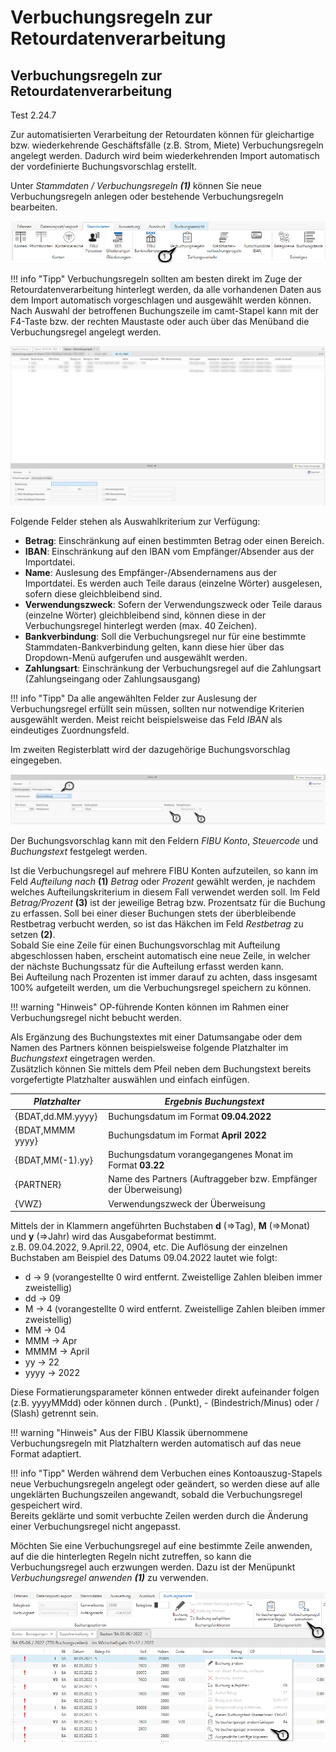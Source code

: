 # Verbuchungsregeln zur Retourdatenverarbeitung

## Verbuchungsregeln zur Retourdatenverarbeitung


Test 2.24.7

Zur automatisierten Verarbeitung der Retourdaten können für gleichartige bzw. wiederkehrende Geschäftsfälle (z.B. Strom, Miete) Verbuchungsregeln angelegt werden. Dadurch wird beim wiederkehrenden Import automatisch der vordefinierte Buchungsvorschlag erstellt.

Unter *Stammdaten / Verbuchungsregeln* ***(1)*** können Sie neue Verbuchungsregeln anlegen oder bestehende Verbuchungsregeln bearbeiten.


![Stammdaten](img/image5.png)

!!! info "Tipp"
    Verbuchungsregeln sollten am besten direkt im Zuge der Retourdatenverarbeitung hinterlegt werden, da alle vorhandenen Daten aus dem Import automatisch vorgeschlagen und ausgewählt werden können. Nach Auswahl der betroffenen Buchungszeile im camt-Stapel kann mit der F4-Taste bzw. der rechten Maustaste oder auch über das Menüband die Verbuchungsregel angelegt werden.



![Image](<img/NeuesElement149.png>)


Folgende Felder stehen als Auswahlkriterium zur Verfügung:

* **Betrag**: Einschränkung auf einen bestimmten Betrag oder einen Bereich.
* **IBAN**: Einschränkung auf den IBAN vom Empfänger/Absender aus der Importdatei.
* **Name**: Auslesung des Empfänger-/Absendernamens aus der Importdatei. Es werden auch Teile daraus (einzelne Wörter) ausgelesen, sofern diese gleichbleibend sind.
* **Verwendungszweck**: Sofern der Verwendungszweck oder Teile daraus (einzelne Wörter) gleichbleibend sind, können diese in der Verbuchungsregel hinterlegt werden (max. 40 Zeichen).
* **Bankverbindung**: Soll die Verbuchungsregel nur für eine bestimmte Stammdaten-Bankverbindung gelten, kann diese hier über das Dropdown-Menü aufgerufen und ausgewählt werden.
* **Zahlungsart**: Einschränkung der Verbuchungsregel auf die Zahlungsart (Zahlungseingang oder Zahlungsausgang)


!!! info "Tipp"
    Da alle angewählten Felder zur Auslesung der Verbuchungsregel erfüllt sein müssen, sollten nur notwendige Kriterien ausgewählt werden. Meist reicht beispielsweise das Feld *IBAN* als eindeutiges Zuordnungsfeld.


Im zweiten Registerblatt wird der dazugehörige Buchungsvorschlag eingegeben.


![Image](<img/NeuesElement148.png>)

Der Buchungsvorschlag kann mit den Feldern *FIBU Konto*, *Steuercode* und *Buchungstext* festgelegt werden.

Ist die Verbuchungsregel auf mehrere FIBU Konten aufzuteilen, so kann im Feld *Aufteilung nach* **(1)** *Betrag* oder *Prozent* gewählt werden, je nachdem welches Aufteilungskriterium in diesem Fall verwendet werden soll. Im Feld *Betrag/Prozent* **(3)** ist der jeweilige Betrag bzw. Prozentsatz für die Buchung zu erfassen. Soll bei einer dieser Buchungen stets der überbleibende Restbetrag verbucht werden, so ist das Häkchen im Feld *Restbetrag* zu setzen **(2)**.  
Sobald Sie eine Zeile für einen Buchungsvorschlag mit Aufteilung abgeschlossen haben, erscheint automatisch eine neue Zeile, in welcher der nächste Buchungssatz für die Aufteilung erfasst werden kann.  
Bei Aufteilung nach Prozenten ist immer darauf zu achten, dass insgesamt 100% aufgeteilt werden, um die Verbuchungsregel speichern zu können.

!!! warning "Hinweis"
    OP-führende Konten können im Rahmen einer Verbuchungsregel nicht bebucht werden.

Als Ergänzung des Buchungstextes mit einer Datumsangabe oder dem Namen des Partners können beispielsweise folgende Platzhalter im *Buchungstext* eingetragen werden.  
Zusätzlich können Sie mittels dem Pfeil neben dem Buchungstext bereits vorgefertigte Platzhalter auswählen und einfach einfügen.

| *Platzhalter*     | *Ergebnis Buchungstext*                                         |
| ----------------- | --------------------------------------------------------------- |
| {BDAT,dd.MM.yyyy} | Buchungsdatum im Format **09.04.2022**                          |
| {BDAT,MMMM yyyy}  | Buchungsdatum im Format **April 2022**                          |
| {BDAT,MM(-1).yy}  | Buchungsdatum vorangegangenes Monat im Format **03.22**         |
| {PARTNER}         | Name des Partners (Auftraggeber bzw. Empfänger der Überweisung) |
| {VWZ}             | Verwendungszweck der Überweisung                                |



Mittels der in Klammern angeführten Buchstaben **d** (=\>Tag), **M** (=\>Monat) und **y** (=\>Jahr) wird das Ausgabeformat bestimmt.  
z.B. 09.04.2022, 9.April.22, 0904, etc. Die Auflösung der einzelnen Buchstaben am Beispiel des Datums 09.04.2022 lautet wie folgt:

* d -\> 9 (vorangestellte 0 wird entfernt. Zweistellige Zahlen bleiben immer zweistellig)
* dd -\> 09
* M -\> 4 (vorangestellte 0 wird entfernt. Zweistellige Zahlen bleiben immer zweistellig)
* MM -\> 04
* MMM -\> Apr
* MMMM -\> April
* yy -\> 22
* yyyy -\> 2022


Diese Formatierungsparameter können entweder direkt aufeinander folgen (z.B. yyyyMMdd) oder können durch . (Punkt), - (Bindestrich/Minus) oder / (Slash) getrennt sein.

!!! warning "Hinweis"
    Aus der FIBU Klassik übernommene Verbuchungsregeln mit Platzhaltern werden automatisch auf das neue Format adaptiert.


!!! info "Tipp"
    Werden während dem Verbuchen eines Kontoauszug-Stapels neue Verbuchungsregeln angelegt oder geändert, so werden diese auf alle ungeklärten Buchungszeilen angewandt, sobald die Verbuchungsregel gespeichert wird.  
    Bereits geklärte und somit verbuchte Zeilen werden durch die Änderung einer Verbuchungsregel nicht angepasst.


Möchten Sie eine Verbuchungsregel auf eine bestimmte Zeile anwenden, auf die die hinterlegten Regeln nicht zutreffen, so kann die Verbuchungsregel auch erzwungen werden. Dazu ist der Menüpunkt *Verbuchungsregel anwenden* ***(1)*** zu verwenden.


![Image](<img/NeuesElement147.png>)


